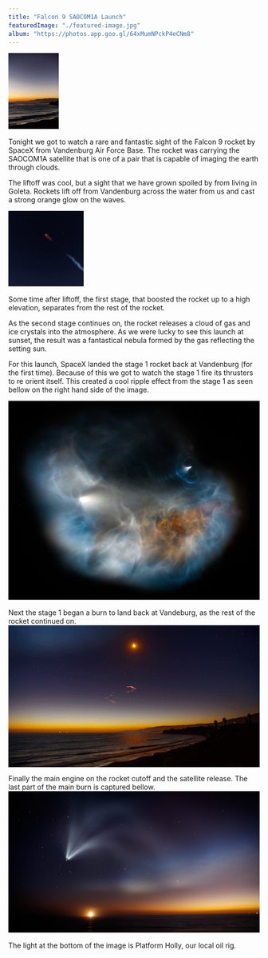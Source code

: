 ```yaml
---
title: "Falcon 9 SAOCOM1A Launch"
featuredImage: "./featured-image.jpg" 
album: "https://photos.app.goo.gl/64xMumNPckP4eCNm8"
---
```


<img class="float-left mt-0 mb-0" alt="Liftoff" src="launch.gif" width="20%" />

Tonight we got to watch a rare and fantastic sight of the Falcon 9 rocket by SpaceX from Vandenburg Air Force Base.
The rocket was carrying the SAOCOM1A satellite that is one of a pair that is capable of imaging the earth through clouds.


The liftoff was cool, but a sight that we have grown spoiled by from living in Goleta.
Rockets lift off from Vandenburg across the water from us and cast a strong orange glow on the waves.

<div style="clear:both" />
<img class="float-right mt-0 mb-0" alt="Seperation" src="launch2.gif" width="30%" />

Some time after liftoff, the first stage, that boosted the rocket up to a high elevation, separates from the rest of the
rocket. 


As the second stage continues on, the rocket releases a cloud of gas and ice crystals into the atmosphere.
As we were lucky to see this launch at sunset, the result was a fantastical nebula formed by the gas reflecting
the setting sun.

<div style="clear:both" />
 For this launch, SpaceX landed the stage 1 rocket back at Vandenburg (for the first time). Because of this we
got to watch the stage 1 fire its thrusters to re orient itself. This created a cool ripple effect from the stage 1 as seen
bellow on the right hand side of the image.


![Thrusters Fire](nebula.jpg)


Next the stage 1 began a burn to land back at Vandeburg, as the rest of the rocket continued on.
<img class="center-block" alt="Stage 1 Landing" src="launch3.gif" style="display:block; margin-left: auto; margin-right:auto; " />

Finally the main engine on the rocket cutoff and the satellite release. The last part of the main burn is captured bellow.
![Main Engine Cutoff](cutoff.jpg)

The light at the bottom of the image is Platform Holly, our local oil rig.

